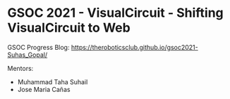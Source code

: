 # GSOC 2021 - VisualCircuit - Shifting VisualCircuit to Web

GSOC Progress Blog: https://theroboticsclub.github.io/gsoc2021-Suhas_Gopal/

Mentors:
* Muhammad Taha Suhail
* Jose Maria Cañas
